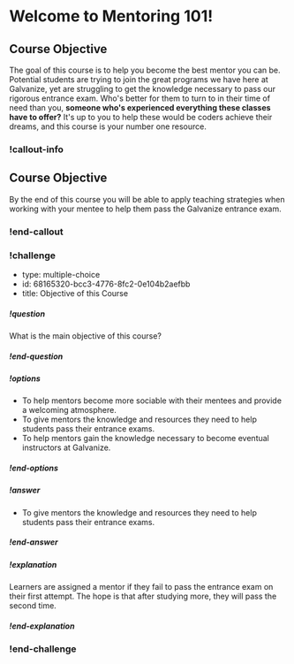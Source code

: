 # Welcome to Mentoring 101!

## Course Objective

The goal of this course is to help you become the best mentor you can be.
Potential students are trying to join the great programs we have here at Galvanize, yet are struggling to get the knowledge necessary to pass our rigorous entrance exam. Who's better for them to turn to in their time of need than you, **someone who's experienced everything these classes have to offer?** It's up to you to help these would be coders achieve their dreams, and this course is your number one resource.

<!-- available callout types: info, success, warning, danger, secondary  -->
### !callout-info

## Course Objective

By the end of this course you will be able to apply teaching strategies when working with your mentee to help them pass the Galvanize entrance exam.

### !end-callout


<!-- >>>>>>>>>>>>>>>>>>>>>> BEGIN CHALLENGE >>>>>>>>>>>>>>>>>>>>>> -->
<!-- Replace everything in square brackets [] and remove brackets  -->

### !challenge

* type: multiple-choice
* id: 68165320-bcc3-4776-8fc2-0e104b2aefbb
* title: Objective of this Course
<!-- * points: [1] (optional, the number of points for scoring as a checkpoint) -->
<!-- * topics: [python, pandas] (optional the topics for analyzing points) -->

##### !question

What is the main objective of this course?

##### !end-question

##### !options

* To help mentors become more sociable with their mentees and provide a welcoming atmosphere.
* To give mentors the knowledge and resources they need to help students pass their entrance exams.
* To help mentors gain the knowledge necessary to become eventual instructors at Galvanize.

##### !end-options

##### !answer

* To give mentors the knowledge and resources they need to help students pass their entrance exams.

##### !end-answer

##### !explanation
Learners are assigned a mentor if they fail to pass the entrance exam on their first attempt. The hope is that after studying more, they will pass the second time.
##### !end-explanation

<!-- other optional sections -->
<!-- !hint - !end-hint (markdown, hidden, students click to view) -->
<!-- !rubric - !end-rubric (markdown, instructors can see while scoring a checkpoint) -->
<!-- !explanation - !end-explanation (markdown, students can see after answering correctly) -->

### !end-challenge

<!-- ======================= END CHALLENGE ======================= -->